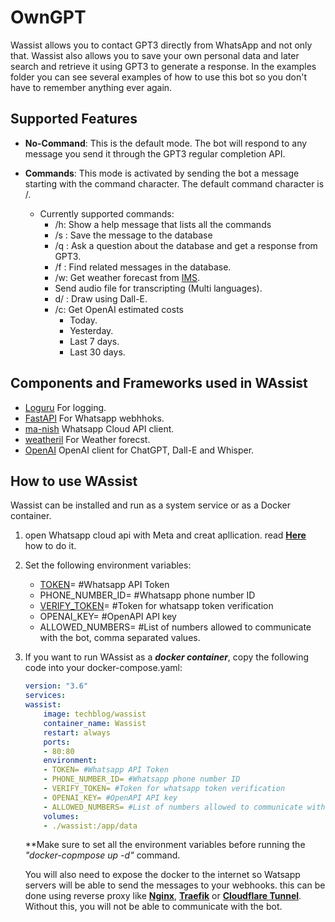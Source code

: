 # OwnGPT

Wassist allows you to contact GPT3 directly from WhatsApp and not only that. Wassist also allows you to save your own personal data and later search and retrieve it using GPT3 to generate a response. In the examples folder you can see several examples of how to use this bot so you don't have to remember anything ever again.


## Supported Features

* **No-Command**: This is the default mode. The bot will respond to any message you send it through the GPT3 regular completion API.

* **Commands**: This mode is activated by sending the bot a message starting with the command character. The default command character is /. 
    * Currently supported commands:
        * /h: Show a help message that lists all the commands
        * /s <message>: Save the message to the database
        * /q <question>: Ask a question about the database and get a response from GPT3.
        * /f <message>: Find related messages in the database.
        * /w: Get weather forecast from [IMS](https://ims.gov.il/he).
        * Send audio file for transcripting (Multi languages).
        * d/ <message>: Draw using Dall-E.
        * /c: Get OpenAI estimated costs
            * Today.
            * Yesterday.
            * Last 7 days.
            * Last 30 days.

## Components and Frameworks used in WAssist
* [Loguru](https://pypi.org/project/loguru/) For logging.
* [FastAPI](https://github.com/tiangolo/fastapi) For Whatsapp webhhoks.
* [ma-nish](https://pypi.org/project/ma-nish/) Whatsapp Cloud API client.
* [weatheril](https://pypi.org/project/weatheril/) For Weather forecst.
* [OpenAI](https://pypi.org/project/openai/) OpenAI client for ChatGPT, Dall-E and Whisper.



## How to use WAssist
Wassist can be installed and run as a system service or as a Docker container.

1. open Whatsapp cloud api with Meta and creat apllication. read **[Here](https://pypi.org/project/ma-nish/)** how to do it.
2. Set the following environment variables:
    * [TOKEN](https://developers.facebook.com/docs/whatsapp/business-management-api/get-started#1--acquire-an-access-token-using-a-system-user-or-facebook-login)= #Whatsapp API Token
    * PHONE_NUMBER_ID= #Whatsapp phone number ID
    * [VERIFY_TOKEN](https://developers.facebook.com/docs/graph-api/webhooks/getting-started#configure-webhooks-product)= #Token for whatsapp token verification
    * OPENAI_KEY= #OpenAPI API key
    * ALLOWED_NUMBERS= #List of numbers allowed to communicate with the bot, comma separated values.
3. If you want to run WAssist as a ***docker container***, copy the following code into your docker-compose.yaml:
    ```yaml
    version: "3.6"
    services:
    wassist:
        image: techblog/wassist
        container_name: Wassist
        restart: always
        ports:
        - 80:80
        environment:
        - TOKEN= #Whatsapp API Token
        - PHONE_NUMBER_ID= #Whatsapp phone number ID
        - VERIFY_TOKEN= #Token for whatsapp token verification
        - OPENAI_KEY= #OpenAPI API key
        - ALLOWED_NUMBERS= #List of numbers allowed to communicate with the bot, comma separated values.
        volumes:
        - ./wassist:/app/data
    ```
    **Make sure to set all the environment variables before running the *"docker-copmpose up -d"* command.
    
    
    You will also need to expose the docker to the internet so Watsapp servers will be able to send the messages to your webhooks. this can be done using reverse proxy like **[Nginx](https://www.nginx.com/)**, **[Traefik](https://traefik.io/)** or **[Cloudflare Tunnel](https://www.cloudflare.com/products/tunnel/)**. Without this, you will not be able to communicate with the bot.



